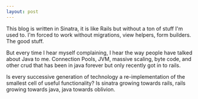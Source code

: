 ```yaml
---
layout: post
---
```

This blog is written in Sinatra, it is like Rails but without a ton of stuff I'm used to.  I'm forced to work without migrations, view helpers, form builders.  The good stuff.

But every time I hear myself complaining, I hear the way people have talked about Java to me.  Connection Pools, JVM, massive scaling, byte code, and other crud that has been in java forever but only recently got in to rails.

Is every successive generation of technology a re-implementation of the smallest cell of useful functionality?  Is sinatra growing towards rails, rails growing towards java, java towards oblivion.
